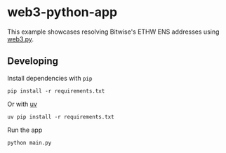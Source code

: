# web3-python-app

This example showcases resolving Bitwise's ETHW ENS addresses using [web3.py](https://github.com/ethereum/web3.py).

## Developing

Install dependencies with `pip`

```
pip install -r requirements.txt
```

Or with [uv](https://github.com/astral-sh/uv)

```
uv pip install -r requirements.txt
```

Run the app

```
python main.py
```
